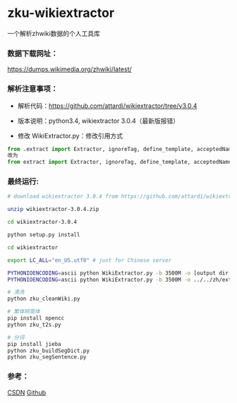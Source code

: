 # zku-wikiextractor

一个解析zhwiki数据的个人工具库

### 数据下载网址：
https://dumps.wikimedia.org/zhwiki/latest/

### 解析注意事项：

- 解析代码：https://github.com/attardi/wikiextractor/tree/v3.0.4

- 版本说明：python3.4,  wikiextractor 3.0.4（最新版报错）

- 修改 WikiExtractor.py：修改引用方式

``` Python
from .extract import Extractor, ignoreTag, define_template, acceptedNamespaces
改为
from extract import Extractor, ignoreTag, define_template, acceptedNamespaces
```

### 最终运行:
```Bash
# download wikiextractor 3.0.4 from https://github.com/attardi/wikiextractor/tree/v3.0.4

unzip wikiextractor-3.0.4.zip

cd wikiextractor-3.0.4

python setup.py install

cd wikiextractor

export LC_ALL="en_US.utf8" # just for Chinese server

PYTHONIOENCODING=ascii python WikiExtractor.py -b 3500M -o [output dir path] [input file path, .bz2 or .xml]
PYTHONIOENCODING=ascii python WikiExtractor.py -b 3500M -o ../../zh/extracted ../../zh/zhwiki-latest-pages-articles.xml

# 清洗
python zku_cleanWiki.py

# 繁体转简体
pip install opencc
python zku_t2s.py

# 分词
pip install jieba
python zku_buildSegDict.py
python zku_segSentence.py
```

### 参考：
[CSDN](https://blog.csdn.net/weixin_34001430/article/details/94267243)
[Github](https://github.com/CodeManYep/ZhWikiCorpus)
